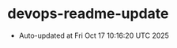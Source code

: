 # devops-readme-update
<!--START_SECTION:activity-->
- Auto-updated at Fri Oct 17 10:16:20 UTC 2025
<!--END_SECTION:activity-->
